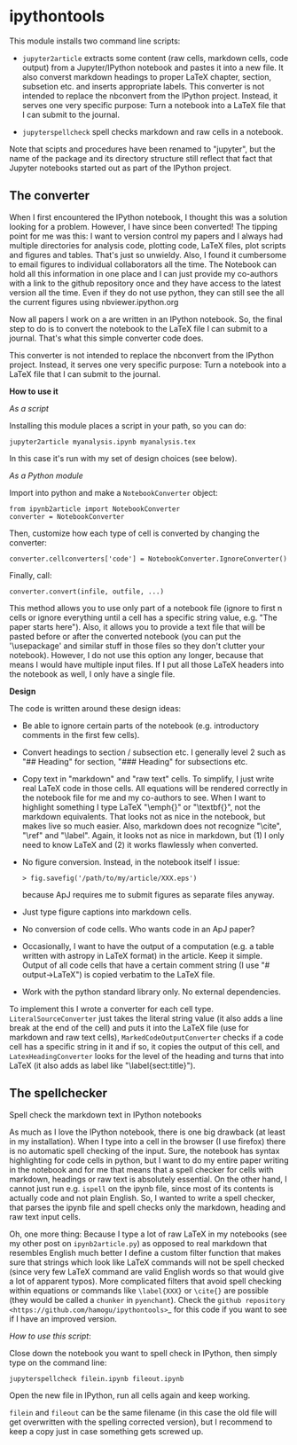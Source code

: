ipythontools
============
This module installs two command line scripts:

- ``jupyter2article`` extracts some content (raw cells, markdown cells, code output) from a
  Jupyter/IPython notebook and pastes it into a new file. It also converst markdown headings
  to proper LaTeX chapter, section, subsetion etc. and inserts appropriate labels.
  This converter is not intended to replace the nbconvert from the IPython
  project. Instead, it serves one very specific purpose:
  Turn a notebook into a LaTeX file that I can submit to the journal.

- ``jupyterspellcheck`` spell checks markdown and raw cells in a notebook.

Note that scipts and procedures have been renamed to "jupyter", but the name of the package
and its directory structure still reflect that fact that Jupyter notebooks started out as part of the IPython project.


The converter
-------------
When I first encountered the IPython notebook, I thought this was a solution
looking for a problem. However, I have since been converted!
The tipping point for me was this: I want to version control my papers and
I always had multiple directories for analysis code, plotting code, LaTeX files,
plot scripts and figures and tables. That's just so unwieldy.
Also, I found it cumbersome to email figures to individual collaborators all
the time.
The Notebook can hold all this information in one place and I can just provide
my co-authors with a link to the github repository once and they have access
to the latest version all the time. Even if they do not use python, they can
still see the all the current figures using nbviewer.ipython.org

Now all papers I work on a are written in an IPython notebook. So, the final
step to do is to convert the notebook to the LaTeX file I can submit to a
journal. That's what this simple converter code does.

This converter is not intended to replace the nbconvert from the IPython
project. Instead, it serves one very specific purpose:
Turn a notebook into a LaTeX file that I can submit to the journal.

**How to use it**

*As a script*

Installing this module places a script in your path, so you can do:

    jupyter2article myanalysis.ipynb myanalysis.tex

In this case it's run with my set of design choices (see below).

*As a Python module*

Import into python and make a ``NotebookConverter`` object:

    from ipynb2article import NotebookConverter
    converter = NotebookConverter

Then, customize how each type of cell is converted by changing the converter:

    converter.cellconverters['code'] = NotebookConverter.IgnoreConverter()

Finally, call:

    converter.convert(infile, outfile, ...)

This method allows you to use only part of a notebook file (ignore to first n
cells or ignore everything until a cell has a specific string value, e.g.
"The paper starts here"). Also, it allows you to provide a text file that will be
pasted before or after the converted notebook (you can put the '\usepackage' and
similar stuff in those files so they don't clutter your notebook).
However, I do not use this option any longer, because that means I would have
multiple input files. If I put all those LaTeX headers into the notebook as
well, I only have a single file.

**Design**

The code is written around these design ideas:

- Be able to ignore certain parts of the notebook (e.g. introductory comments
  in the first few cells).
- Convert headings to section / subsection etc.
  I generally level 2 such as "## Heading" for section, "### Heading" for subsections etc.
- Copy text in "markdown" and "raw text" cells. To simplify, I just write
  real LaTeX code in those cells. All equations will be rendered correctly
  in the notebook file for me and my co-authors to see.
  When I want to highlight something I type LaTeX "\emph{}" or "\textbf{}",
  not the markdown equivalents. That looks not as nice in the notebook, but
  makes live so much easier.
  Also, markdown does not recognize "\cite", "\ref" and "\label". Again, it
  looks not as nice in markdown, but
  (1) I only need to know LaTeX and (2) it works flawlessly when converted.
- No figure conversion. Instead, in the notebook itself I issue:

      > fig.savefig('/path/to/my/article/XXX.eps')

  because ApJ requires me to submit figures as separate files anyway.
- Just type figure captions into markdown cells.
- No conversion of code cells. Who wants code in an ApJ paper?
- Occasionally, I want to have the output of a computation (e.g. a table
  written with astropy in LaTeX format) in the article. Keep it simple.
  Output of all code cells that have a certain comment string (I use
  "# output->LaTeX") is copied verbatim to the LaTeX file.
- Work with the python standard library only. No external dependencies.


To implement this I wrote a converter for each cell type.
``LiteralSourceConverter`` just takes the literal string value (it also adds
a line break at the end of the  cell) and puts it into the LaTeX file
(use for markdown and raw text cells),
``MarkedCodeOutputConverter`` checks if a code cell has a specific string in
it and if so, it copies the output of this cell, and ``LatexHeadingConverter``
looks for the level of the heading and turns that into LaTeX (it also adds
as label like "\label{sect:title}").


The spellchecker
----------------
Spell check the markdown text in IPython notebooks

As much as I love the IPython notebook, there is one big drawback (at least in
my installation). When I type into a cell in the browser (I use firefox) there
is no automatic spell checking of the input. Sure, the notebook has syntax
highlighting for code cells in python, but I want to do my entire paper
writing in the notebook and for me that means that a spell checker for cells
with markdown, headings or raw text is absolutely essential.
On the other hand, I cannot just run e.g. ``ispell`` on the ipynb file, since
most of its contents is actually code and not plain English.
So, I wanted to write a spell checker, that parses the ipynb file and spell checks
only the markdown, heading and raw text input cells.

Oh, one more thing: Because I type a lot of raw LaTeX in my notebooks (see my
other post on ``ipynb2article.py``) as opposed to real markdown that resembles
English much better I define a custom filter function that
makes sure that strings which look like LaTeX commands will not be spell checked
(since very few LaTeX command are valid English words so that would give a lot of
apparent typos).
More complicated filters that avoid spell checking within equations or
commands like ``\label{XXX}`` or ``\cite{}`` are possible (they would be called
a ``chunker`` in ``pyenchant``). Check the `github repository <https://github.com/hamogu/ipythontools>`_
for this code if you want to see if I have an improved version.


*How to use this script*:

Close down the notebook you want to spell check in IPython, then simply type on
the command line:

    jupyterspellcheck filein.ipynb fileout.ipynb

Open the new file in IPython, run all cells again and keep working.

`filein` and `fileout` can be the same filename (in this case the old file will get
overwritten with the spelling corrected version), but I recommend to keep a copy
just in case something gets screwed up.
